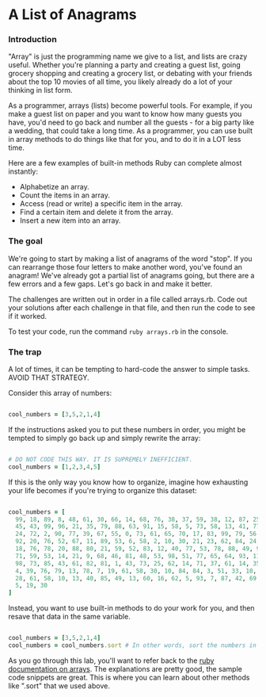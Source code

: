 # A List of Anagrams

### Introduction

"Array" is just the programming name we give to a list, and lists are crazy useful. Whether you're planning a party and creating a guest list, going grocery shopping and creating a grocery list, or debating with your friends about the top 10 movies of all time, you likely already do a lot of your thinking in list form.

As a programmer, arrays (lists) become powerful tools. For example, if you make a guest list on paper and you want to know how many guests you have, you'd need to go back and number all the guests - for a big party like a wedding, that could take a long time. As a programmer, you can use built in array methods to do things like that for you, and to do it in a LOT less time.

Here are a few examples of built-in methods Ruby can complete almost instantly:
* Alphabetize an array.
* Count the items in an array.
* Access (read or write) a specific item in the array.
* Find a certain item and delete it from the array.
* Insert a new item into an array.

### The goal

We're going to start by making a list of anagrams of the word "stop". If you can rearrange those four letters to make another word, you've found an anagram! We've already got a partial list of anagrams going, but there are a few errors and a few gaps. Let's go back in and make it better.

The challenges are written out in order in a file called arrays.rb. Code out your solutions after each challenge in that file, and then run the code to see if it worked.  

To test your code, run the command `ruby arrays.rb` in the console.

### The trap

A lot of times, it can be tempting to hard-code the answer to simple tasks. AVOID THAT STRATEGY.

Consider this array of numbers:

```Ruby

cool_numbers = [3,5,2,1,4]

```

If the instructions asked you to put these numbers in order, you might be tempted to simply go back up and simply rewrite the array:

```Ruby

# DO NOT CODE THIS WAY. IT IS SUPREMELY INEFFICIENT.
cool_numbers = [1,2,3,4,5]

```

If this is the only way you know how to organize, imagine how exhausting your life becomes if you're trying to organize this dataset:

```Ruby

cool_numbers = [
  99, 18, 89, 8, 48, 61, 30, 66, 14, 68, 76, 38, 37, 59, 38, 12, 87, 25, 67, 53, 17, 23, 89,
  45, 43, 99, 96, 21, 35, 79, 88, 63, 91, 15, 58, 5, 73, 58, 13, 41, 77, 84, 31, 22, 57,
  24, 72, 2, 90, 77, 39, 67, 55, 0, 73, 61, 65, 70, 17, 83, 99, 79, 56, 32, 66, 12, 9,
  92, 20, 76, 52, 67, 11, 89, 53, 6, 58, 2, 10, 30, 21, 23, 62, 84, 24, 27, 48, 49, 90,
  18, 76, 78, 20, 88, 80, 21, 59, 52, 83, 12, 40, 77, 53, 78, 88, 49, 93, 39, 21, 42,
  71, 59, 53, 14, 21, 9, 68, 46, 81, 48, 53, 98, 51, 77, 65, 64, 93, 11, 73, 91, 31, 62,
  98, 73, 85, 43, 61, 82, 81, 1, 43, 73, 25, 62, 14, 71, 37, 61, 14, 35, 6, 12, 43, 73,
  4, 39, 76, 79, 13, 78, 7, 19, 61, 58, 30, 10, 84, 84, 3, 51, 33, 10, 15, 3, 44, 45,
  28, 61, 58, 10, 13, 40, 85, 49, 13, 60, 16, 62, 5, 93, 7, 87, 42, 69, 27, 22, 40,
  5, 19, 30
]

```

Instead, you want to use built-in methods to do your work for you, and then resave that data in the same variable.

```Ruby

cool_numbers = [3,5,2,1,4]
cool_numbers = cool_numbers.sort # In other words, sort the numbers in order, and then resave that information back in the same variable.

```

As you go through this lab, you'll want to refer back to the [ruby documentation on arrays](http://ruby-doc.org/core-2.4.1/Array.html). The explanations are pretty good, the sample code snippets are great. This is where you can learn about other methods like ".sort" that we used above.
